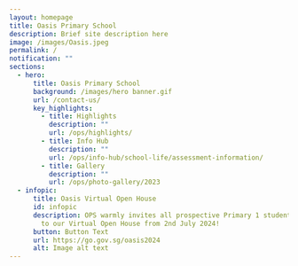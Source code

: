 ```yaml
---
layout: homepage
title: Oasis Primary School
description: Brief site description here
image: /images/Oasis.jpeg
permalink: /
notification: ""
sections:
  - hero:
      title: Oasis Primary School
      background: /images/hero banner.gif
      url: /contact-us/
      key_highlights:
        - title: Highlights
          description: ""
          url: /ops/highlights/
        - title: Info Hub
          description: ""
          url: /ops/info-hub/school-life/assessment-information/
        - title: Gallery
          description: ""
          url: /ops/photo-gallery/2023
  - infopic:
      title: Oasis Virtual Open House
      id: infopic
      description: OPS warmly invites all prospective Primary 1 students and parents
        to our Virtual Open House from 2nd July 2024!
      button: Button Text
      url: https://go.gov.sg/oasis2024
      alt: Image alt text
---
```

